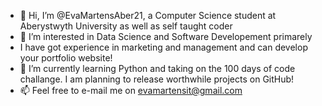 - 👋 Hi, I’m @EvaMartensAber21, a Computer Science student at Aberystwyth University as well as self taught coder
- 👀 I’m interested in Data Science and Software Developement primarely
- I have got experience in marketing and management and can develop your portfolio website!
- 🌱 I’m currently learning Python and taking on the 100 days of code challange. I am planning to release worthwhile projects on GitHub!
- 📫 Feel free to e-mail me on evamartensit@gmail.com 

<!---
EvaMartensAber21/EvaMartensAber21 is a ✨ special ✨ repository because its `README.md` (this file) appears on your GitHub profile.
You can click the Preview link to take a look at your changes.
--->

